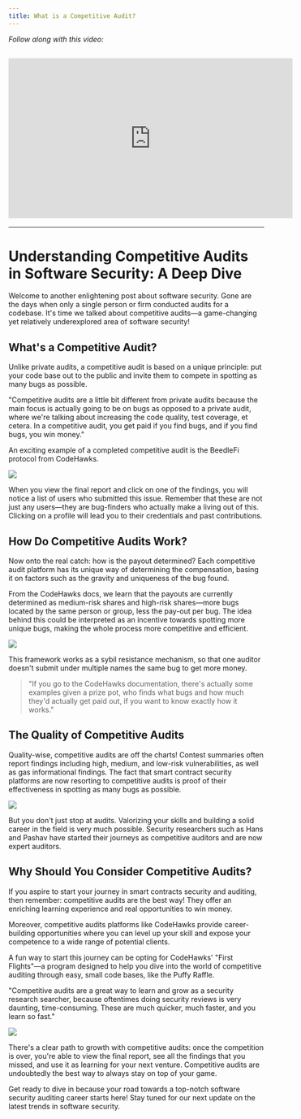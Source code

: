 ```yaml
---
title: What is a Competitive Audit?
---
```


_Follow along with this video:_

## <iframe width="560" height="315" src="https://youtu.be/GzxUGMlw340" title="YouTube Player" frameborder="0" allow="accelerometer; autoplay; clipboard-write; encrypted-media; gyroscope; picture-in-picture; web-share" allowfullscreen></iframe>

---

# Understanding Competitive Audits in Software Security: A Deep Dive

Welcome to another enlightening post about software security. Gone are the days when only a single person or firm conducted audits for a codebase. It's time we talked about competitive audits—a game-changing yet relatively underexplored area of software security!

## What's a Competitive Audit?

Unlike private audits, a competitive audit is based on a unique principle: put your code base out to the public and invite them to compete in spotting as many bugs as possible.

"Competitive audits are a little bit different from private audits because the main focus is actually going to be on bugs as opposed to a private audit, where we're talking about increasing the code quality, test coverage, et cetera. In a competitive audit, you get paid if you find bugs, and if you find bugs, you win money."

An exciting example of a completed competitive audit is the BeedleFi protocol from CodeHawks.

![](https://cdn.videotap.com/1TB4kKK5zsjQEFuoczfL-53.14.png)

When you view the final report and click on one of the findings, you will notice a list of users who submitted this issue. Remember that these are not just any users—they are bug-finders who actually make a living out of this. Clicking on a profile will lead you to their credentials and past contributions.

## How Do Competitive Audits Work?

Now onto the real catch: how is the payout determined? Each competitive audit platform has its unique way of determining the compensation, basing it on factors such as the gravity and uniqueness of the bug found.

From the CodeHawks docs, we learn that the payouts are currently determined as medium-risk shares and high-risk shares—more bugs located by the same person or group, less the pay-out per bug. The idea behind this could be interpreted as an incentive towards spotting more unique bugs, making the whole process more competitive and efficient.

![](https://cdn.videotap.com/77H0xz2GOS14nGEknd09-97.43.png)

This framework works as a sybil resistance mechanism, so that one auditor doesn't submit under multiple names the same bug to get more money.

> "If you go to the CodeHawks documentation, there's actually some examples given a prize pot, who finds what bugs and how much they'd actually get paid out, if you want to know exactly how it works."

## The Quality of Competitive Audits

Quality-wise, competitive audits are off the charts! Contest summaries often report findings including high, medium, and low-risk vulnerabilities, as well as gas informational findings. The fact that smart contract security platforms are now resorting to competitive audits is proof of their effectiveness in spotting as many bugs as possible.

![](https://cdn.videotap.com/C5hTu21ZmxEPmmnMP7gn-159.43.png)

But you don't just stop at audits. Valorizing your skills and building a solid career in the field is very much possible. Security researchers such as Hans and Pashav have started their journeys as competitive auditors and are now expert auditors.

## Why Should You Consider Competitive Audits?

If you aspire to start your journey in smart contracts security and auditing, then remember: competitive audits are the best way! They offer an enriching learning experience and real opportunities to win money.

Moreover, competitive audits platforms like CodeHawks provide career-building opportunities where you can level up your skill and expose your competence to a wide range of potential clients.

A fun way to start this journey can be opting for CodeHawks' "First Flights"—a program designed to help you dive into the world of competitive auditing through easy, small code bases, like the Puffy Raffle.

"Competitive audits are a great way to learn and grow as a security research searcher, because oftentimes doing security reviews is very daunting, time-consuming. These are much quicker, much faster, and you learn so fast."

![](https://cdn.videotap.com/kr2xo5Oi0O71dQUU9I1q-221.43.png)

There's a clear path to growth with competitive audits: once the competition is over, you're able to view the final report, see all the findings that you missed, and use it as learning for your next venture. Competitive audits are undoubtedly the best way to always stay on top of your game.

Get ready to dive in because your road towards a top-notch software security auditing career starts here! Stay tuned for our next update on the latest trends in software security.

